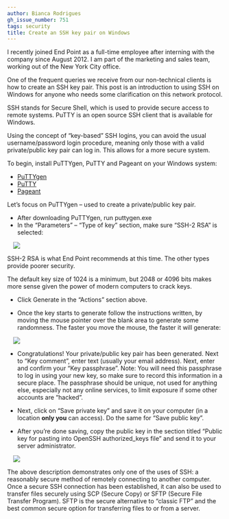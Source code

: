 ```yaml
---
author: Bianca Rodrigues
gh_issue_number: 751
tags: security
title: Create an SSH key pair on Windows
---
```


I recently joined End Point as a full-time employee after interning with the company since August 2012. I am part of the marketing and sales team, working out of the New York City office.

One of the frequent queries we receive from our non-technical clients is how to create an SSH key pair. This post is an introduction to using SSH on Windows for anyone who needs some clarification on this network protocol.

SSH stands for Secure Shell, which is used to provide secure access to remote systems. PuTTY is an open source SSH client that is available for Windows.

Using the concept of “key-based” SSH logins, you can avoid the usual username/​password login procedure, meaning only those with a valid private/​public key pair can log in. This allows for a more secure system.

To begin, install PuTTYgen, PuTTY and Pageant on your Windows system:

- [PuTTYgen](https://the.earth.li/~sgtatham/putty/latest/x86/puttygen.exe)
- [PuTTY](https://the.earth.li/~sgtatham/putty/latest/x86/putty.exe)
- [Pageant](https://the.earth.li/~sgtatham/putty/latest/x86/pageant.exe)

Let’s focus on PuTTYgen – used to create a private/​public key pair.

* After downloading PuTTYgen, run puttygen.exe
* In the “Parameters” – “Type of key” section, make sure “SSH-2 RSA” is selected:

<a href="/blog/2013/01/24/create-key-pair-using-ssh-on-windows/image-0.png" imageanchor="1" style="margin-left: 1em; margin-right: 1em;"><img border="0" src="/blog/2013/01/24/create-key-pair-using-ssh-on-windows/image-0.png"/></a>

SSH-2 RSA is what End Point recommends at this time. The other types provide poorer security.

The default key size of 1024 is a minimum, but 2048 or 4096 bits makes more sense given the power of modern computers to crack keys.

* Click Generate in the “Actions” section above.

* Once the key starts to generate follow the instructions written, by moving the mouse pointer over the blank area to generate some randomness. The faster you move the mouse, the faster it will generate:

<a href="/blog/2013/01/24/create-key-pair-using-ssh-on-windows/image-1.png" imageanchor="1" style="margin-left: 1em; margin-right: 1em;"><img border="0" src="/blog/2013/01/24/create-key-pair-using-ssh-on-windows/image-1.png"/></a>

* Congratulations! Your private/​public key pair has been generated. Next to “Key comment”, enter text (usually your email address). Next, enter and confirm your “Key passphrase”. Note: You will need this passphrase to log in using your new key, so make sure to record this information in a secure place. The passphrase should be unique, not used for anything else, especially not any online services, to limit exposure if some other accounts are “hacked”.

* Next, click on “Save private key” and save it on your computer (in a location **only you** can access). Do the same for “Save public key”.

* After you’re done saving, copy the public key in the section titled “Public key for pasting into OpenSSH authorized_keys file” and send it to your server administrator.

<a href="/blog/2013/01/24/create-key-pair-using-ssh-on-windows/image-2.png" imageanchor="1" style="margin-left: 1em; margin-right: 1em;"><img border="0" src="/blog/2013/01/24/create-key-pair-using-ssh-on-windows/image-2.png"/></a>

The above description demonstrates only one of the uses of SSH: a reasonably secure method of remotely connecting to another computer. Once a secure SSH connection has been established, it can also be used to transfer files securely using SCP (Secure Copy) or SFTP (Secure File Transfer Program). SFTP is the secure alternative to “classic FTP” and the best common secure option for transferring files to or from a server.
